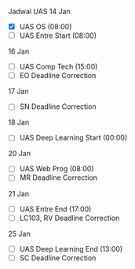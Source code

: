 Jadwal UAS
14 Jan 
- [x] UAS OS (08:00)
- [ ] UAS Entre Start (08:00)

16 Jan
- [ ] UAS Comp Tech (15:00)
- [ ] EO Deadline Correction 

17 Jan
- [ ] SN Deadline Correction

18 Jan
- [ ] UAS Deep Learning Start (00:00)

20 Jan
- [ ] UAS Web Prog (08:00)
- [ ] MR Deadline Correction

21 Jan
- [ ] UAS Entre End (17:00)
- [ ] LC103, RV Deadline Correction

25 Jan
- [ ] UAS Deep Learning End (13:00)
- [ ] SC Deadline Correction
